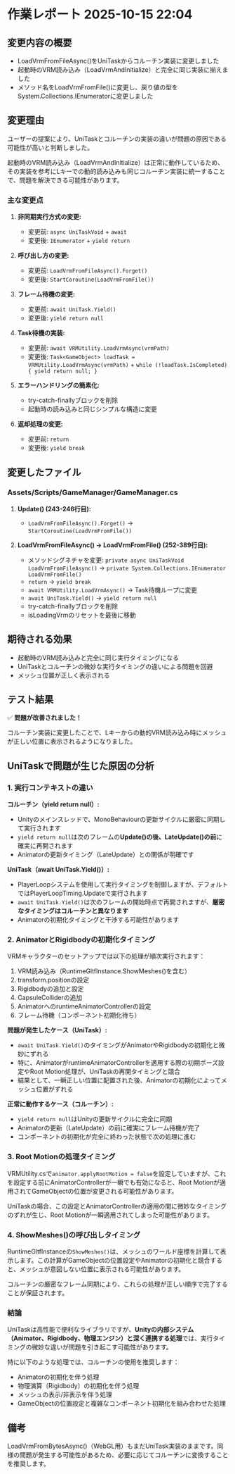 # 作業レポート 2025-10-15 22:04

## 変更内容の概要

- LoadVrmFromFileAsync()をUniTaskからコルーチン実装に変更しました
- 起動時のVRM読み込み（LoadVrmAndInitialize）と完全に同じ実装に揃えました
- メソッド名をLoadVrmFromFile()に変更し、戻り値の型をSystem.Collections.IEnumeratorに変更しました

## 変更理由

ユーザーの提案により、UniTaskとコルーチンの実装の違いが問題の原因である可能性が高いと判断しました。

起動時のVRM読み込み（LoadVrmAndInitialize）は正常に動作しているため、その実装を参考にLキーでの動的読み込みも同じコルーチン実装に統一することで、問題を解決できる可能性があります。

### 主な変更点

1. **非同期実行方式の変更:**
   - 変更前: `async UniTaskVoid` + `await`
   - 変更後: `IEnumerator` + `yield return`

2. **呼び出し方の変更:**
   - 変更前: `LoadVrmFromFileAsync().Forget()`
   - 変更後: `StartCoroutine(LoadVrmFromFile())`

3. **フレーム待機の変更:**
   - 変更前: `await UniTask.Yield()`
   - 変更後: `yield return null`

4. **Task待機の実装:**
   - 変更前: `await VRMUtility.LoadVrmAsync(vrmPath)`
   - 変更後: `Task<GameObject> loadTask = VRMUtility.LoadVrmAsync(vrmPath)` + `while (!loadTask.IsCompleted) { yield return null; }`

5. **エラーハンドリングの簡素化:**
   - try-catch-finallyブロックを削除
   - 起動時の読み込みと同じシンプルな構造に変更

6. **返却処理の変更:**
   - 変更前: `return`
   - 変更後: `yield break`

## 変更したファイル

### Assets/Scripts/GameManager/GameManager.cs

1. **Update() (243-246行目):**
   - `LoadVrmFromFileAsync().Forget()` → `StartCoroutine(LoadVrmFromFile())`

2. **LoadVrmFromFileAsync() → LoadVrmFromFile() (252-389行目):**
   - メソッドシグネチャを変更: `private async UniTaskVoid LoadVrmFromFileAsync()` → `private System.Collections.IEnumerator LoadVrmFromFile()`
   - `return` → `yield break`
   - `await VRMUtility.LoadVrmAsync()` → Task待機ループに変更
   - `await UniTask.Yield()` → `yield return null`
   - try-catch-finallyブロックを削除
   - isLoadingVrmのリセットを最後に移動

## 期待される効果

- 起動時のVRM読み込みと完全に同じ実行タイミングになる
- UniTaskとコルーチンの微妙な実行タイミングの違いによる問題を回避
- メッシュ位置が正しく表示される

## テスト結果

✅ **問題が改善されました！**

コルーチン実装に変更したことで、Lキーからの動的VRM読み込み時にメッシュが正しい位置に表示されるようになりました。

## UniTaskで問題が生じた原因の分析

### 1. 実行コンテキストの違い

**コルーチン（yield return null）:**
- Unityのメインスレッドで、MonoBehaviourの更新サイクルに厳密に同期して実行されます
- `yield return null`は次のフレームの**Update()の後、LateUpdate()の前**に確実に再開されます
- Animatorの更新タイミング（LateUpdate）との関係が明確です

**UniTask（await UniTask.Yield()）:**
- PlayerLoopシステムを使用して実行タイミングを制御しますが、デフォルトではPlayerLoopTiming.Updateで実行されます
- `await UniTask.Yield()`は次のフレームの開始時点で再開されますが、**厳密なタイミングはコルーチンと異なります**
- Animatorの初期化タイミングと干渉する可能性があります

### 2. AnimatorとRigidbodyの初期化タイミング

VRMキャラクターのセットアップでは以下の処理が順次実行されます：

1. VRM読み込み（RuntimeGltfInstance.ShowMeshes()を含む）
2. transform.positionの設定
3. Rigidbodyの追加と設定
4. CapsuleColliderの追加
5. AnimatorへのruntimeAnimatorControllerの設定
6. フレーム待機（コンポーネント初期化待ち）

**問題が発生したケース（UniTask）:**
- `await UniTask.Yield()`のタイミングがAnimatorやRigidbodyの初期化と微妙にずれる
- 特に、AnimatorがruntimeAnimatorControllerを適用する際の初期ポーズ設定やRoot Motion処理が、UniTaskの再開タイミングと競合
- 結果として、一瞬正しい位置に配置された後、Animatorの初期化によってメッシュ位置がずれる

**正常に動作するケース（コルーチン）:**
- `yield return null`はUnityの更新サイクルに完全に同期
- Animatorの更新（LateUpdate）の前に確実にフレーム待機が完了
- コンポーネントの初期化が完全に終わった状態で次の処理に進む

### 3. Root Motionの処理タイミング

VRMUtility.csで`animator.applyRootMotion = false`を設定していますが、これを設定する前にAnimatorControllerが一瞬でも有効になると、Root Motionが適用されてGameObjectの位置が変更される可能性があります。

UniTaskの場合、この設定とAnimatorControllerの適用の間に微妙なタイミングのずれが生じ、Root Motionが一瞬適用されてしまった可能性があります。

### 4. ShowMeshes()の呼び出しタイミング

RuntimeGltfInstanceの`ShowMeshes()`は、メッシュのワールド座標を計算して表示します。この計算がGameObjectの位置設定やAnimatorの初期化と競合すると、メッシュが意図しない位置に表示される可能性があります。

コルーチンの厳密なフレーム同期により、これらの処理が正しい順序で完了することが保証されます。

### 結論

UniTaskは高性能で便利なライブラリですが、**Unityの内部システム（Animator、Rigidbody、物理エンジン）と深く連携する処理**では、実行タイミングの微妙な違いが問題を引き起こす可能性があります。

特に以下のような処理では、コルーチンの使用を推奨します：
- Animatorの初期化を伴う処理
- 物理演算（Rigidbody）の初期化を伴う処理
- メッシュの表示/非表示を伴う処理
- GameObjectの位置設定と複雑なコンポーネント初期化を組み合わせた処理

## 備考

LoadVrmFromBytesAsync()（WebGL用）もまだUniTask実装のままです。同様の問題が発生する可能性があるため、必要に応じてコルーチンに変換することを推奨します。
